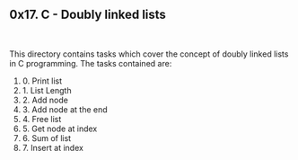 <h2>0x17. C - Doubly linked lists</h2>
<br>
<p>This directory contains tasks which cover the concept of doubly linked lists in C programming. The tasks contained are: </p>
<ol>
<li>0. Print list</li>
<li>1. List Length</li>
<li>2. Add node</li>
<li>3. Add node at the end</li>
<li>4. Free list</li>
<li>5. Get node at index</li>
<li>6. Sum of list</li>
<li>7. Insert at index</li>
</ol>
